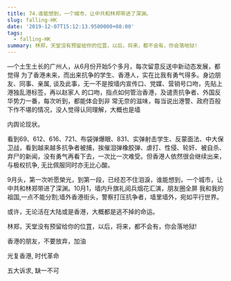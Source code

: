 ```yaml
---
title: 74.谁能想到，一个城市，让中共和林郑带进了深渊。
slug: falling-HK
date: '2019-12-07T15:12:13.9500000+08:00'
tags:
  - falling-HK
summary: 林郑，天堂没有预留给你的位罝，以后，将来，都不会有，你会落地狱!
---
```

―个土生土长的广州人，从6月份开始5个多月，每次留意反送中新动态发展，都觉得 为了香港未来，而出来抗争的学生、香港人，实在比我有勇气得多。身边朋友、同事、亲属, 谈及此事，无一不是按墙内宣传口、党媒、营销号口吻，先贴上港独乱港标签，再以赵家人 的口吻，指点如何管治香港，及谴责抗争者、外国反华势力一番，每次听到，都能体会到非 常无奈的滋味，每当说出港警、政府百般下作不堪的情况，没人觉得认同理解，大概也是墙 

内舆论现状。



看到69、612、616、721、布袋弹爆眼、831、实弹射击学生、反蒙面法、中大保卫战，看到越来越多抗争者被捕，挨催泪弹橡胶弹、虐打、性侵、轮奸、被自杀、弃尸的新闻，没有勇气再看下去，一次比一次难受。但香港人依然很会继续出来，与极权抗争, 无比佩服同时亦无比心酸。



9月头，第一次听愿榮光，到第一段，已经忍不住泪淚，谁能想到，一个城市，让中共和林郑带进了深渊。10月1，墙内升旗礼阅兵烟花汇演，朋友圈全屏 我和我的祖国,一点不能分割;墙外香港街头，警察打压抗争者，墙里墙外，宛如平行世界。 



或许，无论活在大陆或是香港，大概都是逃不掉的命运。



林郑，天堂没有预留给你的位罝，以后，将来，都不会有，你会落地狱!

香港的朋友，不要放弃，加油 



光复香港, 时代革命

五大诉求, 缺一不可
